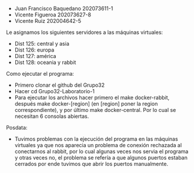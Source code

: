 - Juan Francisco Baquedano  202073611-1
- Vicente Figueroa          202073627-8
- Vicente Ruiz              202004642-5

Le asignamos los siguientes servidores a las máquinas virtuales:
- Dist 125: central y asia
- Dist 126: europa
- Dist 127: américa
- Dist 128: oceania y rabbit

Como ejecutar el programa:
- Primero clonar el github del Grupo32
- Hacer cd Grupo32-Laboratorio-1
- Para ejecutar los archivos hacer primero el make docker-rabbit,
después make docker-[region] (en [region] poner la region correspondiente),
y por último make docker-central. Por lo cual se necesitan 6 consolas abiertas.

Posdata:
- Tuvimos problemas con la ejecución del programa en las máquinas virtuales
ya que nos aparecia un problema de conexión rechazada al conectarnos al rabbit,
por lo cual algunas veces nos servia el programa y otras veces no, el problema
se refería a que algunos puertos estaban cerrados por ende tuvimos que abrir 
los puertos manualmente.